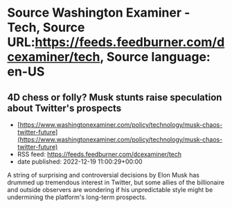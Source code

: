# Source Washington Examiner - Tech, Source URL:https://feeds.feedburner.com/dcexaminer/tech, Source language: en-US

## 4D chess or folly? Musk stunts raise speculation about Twitter's prospects
 - [https://www.washingtonexaminer.com/policy/technology/musk-chaos-twitter-future](https://www.washingtonexaminer.com/policy/technology/musk-chaos-twitter-future)
 - RSS feed: https://feeds.feedburner.com/dcexaminer/tech
 - date published: 2022-12-19 11:00:29+00:00

A string of surprising and controversial decisions by Elon Musk has drummed up tremendous interest in Twitter, but some allies of the billionaire and outside observers are wondering if his unpredictable style might be undermining the platform's long-term prospects.
